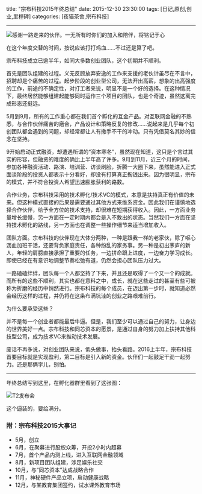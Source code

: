 title: "宗布科技2015年终总结"
date: 2015-12-30 23:30:00
tags: [日记,原创,创业,里程碑]
categories: [夜猫茶舍,宗布科技]

---

![感谢一路走来的伙伴。一无所有时你们的加入和陪伴，将铭记于心](http://catxn.u.qiniudn.com/images/zbu20151229.jpg-o)

在这个年度交替的时间，按说应该打打鸡血……不过还是算了吧。

宗布科技成立已逾半年，如同大多数创业团队，这个初期并不顺利。

首先是团队组建的过程。义无反顾放弃安逸的工作来支援的老伙计虽尽在不言中，招聘却是个痛苦的过程。起步阶段的创业型公司，无法开出高薪，想象的出高强度的工作，前途的不确定性，对打工者来说，明显不是一个好的选择。在这种情况下，最终居然能够组建起能够同时运作三个项目的团队，也是个奇迹，虽然这离完成形态还挺远。

5月到9月，所有的工作重心都在我们首个孵化的互金产品。对互联网金融的不熟悉，与合作伙伴痛苦的磨合，产品设计和策略反复的修改……说起来是几乎每个初创团队都会遇到的问题，却经常都让人有撒手不干的冲动。只有凭借莫名其妙的信念在坚持。

9开始启动正式融资，却遭遇所谓的“资本寒冬”，虽然现在知道，这只是个言过其实的形容，但融资的难度的确比上半年高了许多。9月到11月，近三个月的时间，参加各种融资活动、路演、培训营、访谈刷脸，折腾一大圈下来，虽然能进入正式面谈阶段的投资人都表示十分看好，却没有打算真正掏钱出来。因为很明显，宗布的模式，并不符合投资人希望迅速膨胀获利的路数。

合作业务，宗布科技采用的技术孵化/技术VC的模式，本意是扶持真正有价值的未来。但这种模式直接的后果是需要通过其他方式来维系资金。因此我们在谨慎地选择合作伙伴，给予全方位的技术支持，却很难在短期获得收入。因此，一方面业务量增长缓慢，另一方面在一定时期内都会是入不敷出的状态。当然我们一方面在坚持技术孵化的路线，另一方面也在调整一些操作细节来适当增加收入。

团队方面。宗布科技的伙伴现在大体分两种，一种是跟我一样的老家伙，除了呕心沥血加班干活，还要背负家庭责任，各种纷乱的家务事。另一种是初出茅庐的新人，年轻的肩膀直接承担了重要的任务，一边拼命跟上进度，一边奋力学习成长。即使已经在有意识地调整节奏松弛有道，仍然会担心团队压力过大。

一路磕磕绊绊，团队每一个人都坚持了下来，并且还是取得了一个又一个的成就。而所有的这些不顺利，其实也都在意料之中，成长，就在这些走过的甚至有些可被称为折磨的经历中悄然进行。宗布科技的每个成员，在迈出第一步时，就知道必然会经历这样的过程，并仍将在这条布满坑洼的创业之路艰难前行。

为什么要承受这些？

并不是每一个创业者都能最后牛逼。但是，我们至少可以通过自己的努力，让身边的世界美好一点。宗布科技和同芯资本的愿景，是通过自身的努力加上扶持其他科技型公司，成为技术VC来推动技术发展。

废话不再多说，对创业团队来说，低头做事，抬头看路。2016上半年，宗布科技首要目标就是实现盈利，第二目标是引入新的资金。伙伴们一起鼓足干劲一起努力。还是那俩字儿，别怕。

---

年终总结写到这里，在孵化器群里看到了这张图：

![T2发布会](http://catxn.u.qiniudn.com/images/T2NB2015.jpg-o)

这个逼装的，要给满分。


### 附：宗布科技2015大事记

- 5月，创立
- 6月，在聚募进行股权众筹，开投2小时内超募
- 7月，首个产品内测上线，进入互联网金融领域
- 8月，新项目团队组建，涉足娱乐社交
- 10月，与“同芯资本”达成战略合作
- 11月，神秘硬件产品立项，启动健康战略
- 12月，与某教育集团签约，试水课外教育市场

